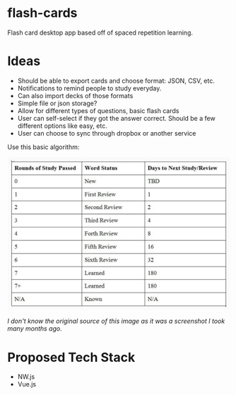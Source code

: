 # flash-cards
Flash card desktop app based off of spaced repetition learning.

# Ideas

* Should be able to export cards and choose format: JSON, CSV, etc.
* Notifications to remind people to study everyday.
* Can also import decks of those formats
* Simple file or json storage?
* Allow for different types of questions, basic flash cards
* User can self-select if they got the answer correct. Should be a few different options like easy, etc.
* User can choose to sync through dropbox or another service

Use this basic algorithm:

<img src="spaced-rep.png">

*I don't know the original source of this image as it was a screenshot I took many months ago.*

# Proposed Tech Stack

* NW.js
* Vue.js
